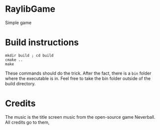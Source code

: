 # RaylibGame
Simple game

# Build instructions
```
mkdir build ; cd build
cmake ..
make
```
These commands should do the trick.
After the fact, there is a `bin` folder where the executable is in.
Feel free to take the bin folder outside of the build directory.

# Credits
The music is the title screen music from the open-source game Neverball.
All credits go to them, 
